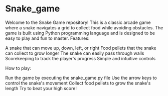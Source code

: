 # Snake_game
Welcome to the Snake Game repository! This is a classic arcade game where a snake navigates a grid to collect food while avoiding obstacles. The game is built using Python programming language and is designed to be easy to play and fun to master.
Features:

A snake that can move up, down, left, or right
Food pellets that the snake can collect to grow longer
The snake can easily pass through walls
Scorekeeping to track the player's progress
Simple and intuitive controls

How to play:

Run the game by executing the snake_game.py file
Use the arrow keys to control the snake's movement
Collect food pellets to grow the snake's length
Try to beat your high score!
